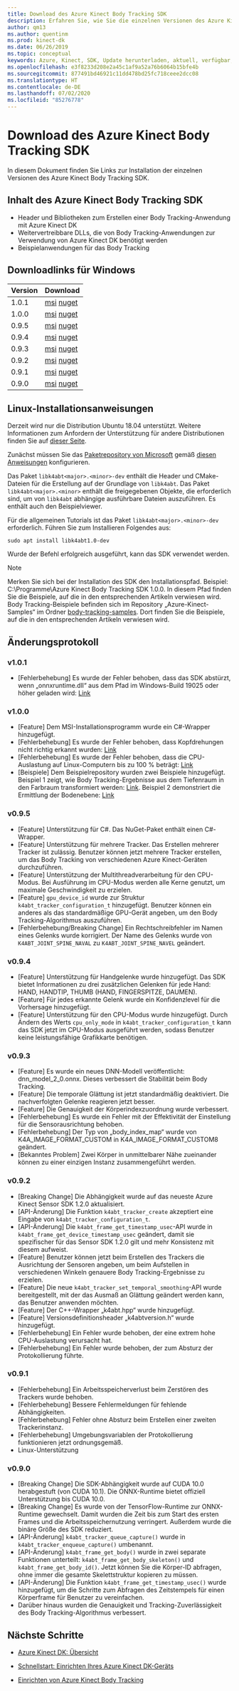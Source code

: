 ```yaml
---
title: Download des Azure Kinect Body Tracking SDK
description: Erfahren Sie, wie Sie die einzelnen Versionen des Azure Kinect Sensor SDK unter Windows oder Linux herunterladen.
author: qm13
ms.author: quentinm
ms.prod: kinect-dk
ms.date: 06/26/2019
ms.topic: conceptual
keywords: Azure, Kinect, SDK, Update herunterladen, aktuell, verfügbar, installieren, Körper, Body Tracking
ms.openlocfilehash: e3f8233d208e2a45c1af9a52a76b6064b15bfe4b
ms.sourcegitcommit: 877491bd46921c11dd478bd25fc718ceee2dcc08
ms.translationtype: HT
ms.contentlocale: de-DE
ms.lasthandoff: 07/02/2020
ms.locfileid: "85276778"
---
```

# <a name="download-azure-kinect-body-tracking-sdk"></a>Download des Azure Kinect Body Tracking SDK

In diesem Dokument finden Sie Links zur Installation der einzelnen Versionen des Azure Kinect Body Tracking SDK.

## <a name="azure-kinect-body-tracking-sdk-contents"></a>Inhalt des Azure Kinect Body Tracking SDK

- Header und Bibliotheken zum Erstellen einer Body Tracking-Anwendung mit Azure Kinect DK
- Weitervertreibbare DLLs, die von Body Tracking-Anwendungen zur Verwendung von Azure Kinect DK benötigt werden
- Beispielanwendungen für das Body Tracking

## <a name="windows-download-links"></a>Downloadlinks für Windows

Version       | Download
--------------|----------
1.0.1 | [msi](https://www.microsoft.com/en-us/download/details.aspx?id=100942) [nuget](https://www.nuget.org/packages/Microsoft.Azure.Kinect.BodyTracking/1.0.1)
1.0.0 | [msi](https://www.microsoft.com/en-us/download/details.aspx?id=100848) [nuget](https://www.nuget.org/packages/Microsoft.Azure.Kinect.BodyTracking/1.0.0)
0.9.5 | [msi](https://www.microsoft.com/en-us/download/details.aspx?id=100636) [nuget](https://www.nuget.org/packages/Microsoft.Azure.Kinect.BodyTracking/0.9.5)
0.9.4 | [msi](https://www.microsoft.com/en-us/download/details.aspx?id=100415) [nuget](https://www.nuget.org/packages/Microsoft.Azure.Kinect.BodyTracking/0.9.4)
0.9.3 | [msi](https://www.microsoft.com/en-us/download/details.aspx?id=100307) [nuget](https://www.nuget.org/packages/Microsoft.Azure.Kinect.BodyTracking/0.9.3)
0.9.2 | [msi](https://www.microsoft.com/en-us/download/details.aspx?id=100128) [nuget](https://www.nuget.org/packages/Microsoft.Azure.Kinect.BodyTracking/0.9.2)
0.9.1 | [msi](https://www.microsoft.com/en-us/download/details.aspx?id=100063) [nuget](https://www.nuget.org/packages/Microsoft.Azure.Kinect.BodyTracking/0.9.1)
0.9.0 | [msi](https://www.microsoft.com/en-us/download/details.aspx?id=58402) [nuget](https://www.nuget.org/packages/Microsoft.Azure.Kinect.BodyTracking/0.9.0)

## <a name="linux-installation-instructions"></a>Linux-Installationsanweisungen

Derzeit wird nur die Distribution Ubuntu 18.04 unterstützt. Weitere Informationen zum Anfordern der Unterstützung für andere Distributionen finden Sie auf [dieser Seite](https://aka.ms/azurekinectfeedback).

Zunächst müssen Sie das [Paketrepository von Microsoft](https://packages.microsoft.com/) gemäß [diesen Anweisungen](https://docs.microsoft.com/windows-server/administration/linux-package-repository-for-microsoft-software) konfigurieren.

Das Paket `libk4abt<major>.<minor>-dev` enthält die Header und CMake-Dateien für die Erstellung auf der Grundlage von `libk4abt`.
Das Paket `libk4abt<major>.<minor>` enthält die freigegebenen Objekte, die erforderlich sind, um von `libk4abt` abhängige ausführbare Dateien auszuführen. Es enthält auch den Beispielviewer.

Für die allgemeinen Tutorials ist das Paket `libk4abt<major>.<minor>-dev` erforderlich. Führen Sie zum Installieren Folgendes aus:

`sudo apt install libk4abt1.0-dev`

Wurde der Befehl erfolgreich ausgeführt, kann das SDK verwendet werden.

> [!NOTE]
> Merken Sie sich bei der Installation des SDK den Installationspfad. Beispiel: C:\Programme\Azure Kinect Body Tracking SDK 1.0.0. In diesem Pfad finden Sie die Beispiele, auf die in den entsprechenden Artikeln verwiesen wird.
> Body Tracking-Beispiele befinden sich im Repository „Azure-Kinect-Samples“ im Ordner [body-tracking-samples](https://github.com/microsoft/Azure-Kinect-Samples/tree/master/body-tracking-samples). Dort finden Sie die Beispiele, auf die in den entsprechenden Artikeln verwiesen wird.

## <a name="change-log"></a>Änderungsprotokoll

### <a name="v101"></a>v1.0.1
* [Fehlerbehebung] Es wurde der Fehler behoben, dass das SDK abstürzt, wenn „onnxruntime.dll“ aus dem Pfad im Windows-Build 19025 oder höher geladen wird: [Link](https://github.com/microsoft/Azure-Kinect-Sensor-SDK/issues/932)

### <a name="v100"></a>v1.0.0
* [Feature] Dem MSI-Installationsprogramm wurde ein C#-Wrapper hinzugefügt.
* [Fehlerbehebung] Es wurde der Fehler behoben, dass Kopfdrehungen nicht richtig erkannt wurden: [Link](https://github.com/microsoft/Azure-Kinect-Sensor-SDK/issues/997)
* [Fehlerbehebung] Es wurde der Fehler behoben, dass die CPU-Auslastung auf Linux-Computern bis zu 100 % beträgt: [Link](https://github.com/microsoft/Azure-Kinect-Sensor-SDK/issues/1007)
* [Beispiele] Dem Beispielrepository wurden zwei Beispiele hinzugefügt. Beispiel 1 zeigt, wie Body Tracking-Ergebnisse aus dem Tiefenraum in den Farbraum transformiert werden: [Link](https://github.com/microsoft/Azure-Kinect-Samples/tree/master/body-tracking-samples/camera_space_transform_sample). Beispiel 2 demonstriert die Ermittlung der Bodenebene: [Link](https://github.com/microsoft/Azure-Kinect-Samples/tree/master/body-tracking-samples/floor_detector_sample)

### <a name="v095"></a>v0.9.5
* [Feature] Unterstützung für C#. Das NuGet-Paket enthält einen C#-Wrapper.
* [Feature] Unterstützung für mehrere Tracker. Das Erstellen mehrerer Tracker ist zulässig. Benutzer können jetzt mehrere Tracker erstellen, um das Body Tracking von verschiedenen Azure Kinect-Geräten durchzuführen.
* [Feature] Unterstützung der Multithreadverarbeitung für den CPU-Modus. Bei Ausführung im CPU-Modus werden alle Kerne genutzt, um maximale Geschwindigkeit zu erzielen.
* [Feature] `gpu_device_id` wurde zur Struktur `k4abt_tracker_configuration_t` hinzugefügt. Benutzer können ein anderes als das standardmäßige GPU-Gerät angeben, um den Body Tracking-Algorithmus auszuführen.
* [Fehlerbehebung/Breaking Change] Ein Rechtschreibfehler im Namen eines Gelenks wurde korrigiert. Der Name des Gelenks wurde von `K4ABT_JOINT_SPINE_NAVAL` zu `K4ABT_JOINT_SPINE_NAVEL` geändert.

### <a name="v094"></a>v0.9.4
* [Feature] Unterstützung für Handgelenke wurde hinzugefügt. Das SDK bietet Informationen zu drei zusätzlichen Gelenken für jede Hand: HAND, HANDTIP, THUMB (HAND, FINGERSPITZE, DAUMEN).
* [Feature] Für jedes erkannte Gelenk wurde ein Konfidenzlevel für die Vorhersage hinzugefügt.
* [Feature] Unterstützung für den CPU-Modus wurde hinzugefügt. Durch Ändern des Werts `cpu_only_mode` in `k4abt_tracker_configuration_t` kann das SDK jetzt im CPU-Modus ausgeführt werden, sodass Benutzer keine leistungsfähige Grafikkarte benötigen.

### <a name="v093"></a>v0.9.3
* [Feature] Es wurde ein neues DNN-Modell veröffentlicht: dnn_model_2_0.onnx. Dieses verbessert die Stabilität beim Body Tracking.
* [Feature] Die temporale Glättung ist jetzt standardmäßig deaktiviert. Die nachverfolgten Gelenke reagieren jetzt besser.
* [Feature] Die Genauigkeit der Körperindexzuordnung wurde verbessert.
* [Fehlerbehebung] Es wurde ein Fehler mit der Effektivität der Einstellung für die Sensorausrichtung behoben.
* [Fehlerbehebung] Der Typ von „body_index_map“ wurde von K4A_IMAGE_FORMAT_CUSTOM in K4A_IMAGE_FORMAT_CUSTOM8 geändert.
* [Bekanntes Problem] Zwei Körper in unmittelbarer Nähe zueinander können zu einer einzigen Instanz zusammengeführt werden.

### <a name="v092"></a>v0.9.2
* [Breaking Change] Die Abhängigkeit wurde auf das neueste Azure Kinect Sensor SDK 1.2.0 aktualisiert.
* [API-Änderung] Die Funktion `k4abt_tracker_create` akzeptiert eine Eingabe von `k4abt_tracker_configuration_t`. 
* [API-Änderung] Die `k4abt_frame_get_timestamp_usec`-API wurde in `k4abt_frame_get_device_timestamp_usec` geändert, damit sie spezifischer für das Sensor SDK 1.2.0 gilt und mehr Konsistenz mit diesem aufweist.
* [Feature] Benutzer können jetzt beim Erstellen des Trackers die Ausrichtung der Sensoren angeben, um beim Aufstellen in verschiedenen Winkeln genauere Body Tracking-Ergebnisse zu erzielen.
* [Feature] Die neue `k4abt_tracker_set_temporal_smoothing`-API wurde bereitgestellt, mit der das Ausmaß an Glättung geändert werden kann, das Benutzer anwenden möchten.
* [Feature] Der C++-Wrapper „k4abt.hpp“ wurde hinzugefügt.
* [Feature] Versionsdefinitionsheader „k4abtversion.h“ wurde hinzugefügt.
* [Fehlerbehebung] Ein Fehler wurde behoben, der eine extrem hohe CPU-Auslastung verursacht hat.
* [Fehlerbehebung] Ein Fehler wurde behoben, der zum Absturz der Protokollierung führte.

### <a name="v091"></a>v0.9.1
* [Fehlerbehebung] Ein Arbeitsspeicherverlust beim Zerstören des Trackers wurde behoben.
* [Fehlerbehebung] Bessere Fehlermeldungen für fehlende Abhängigkeiten.
* [Fehlerbehebung] Fehler ohne Absturz beim Erstellen einer zweiten Trackerinstanz.
* [Fehlerbehebung] Umgebungsvariablen der Protokollierung funktionieren jetzt ordnungsgemäß.
* Linux-Unterstützung

### <a name="v090"></a>v0.9.0

* [Breaking Change] Die SDK-Abhängigkeit wurde auf CUDA 10.0 herabgestuft (von CUDA 10.1). Die ONNX-Runtime bietet offiziell Unterstützung bis CUDA 10.0.
* [Breaking Change] Es wurde von der TensorFlow-Runtime zur ONNX-Runtime gewechselt. Damit wurden die Zeit bis zum Start des ersten Frames und die Arbeitsspeichernutzung verringert. Außerdem wurde die binäre Größe des SDK reduziert.
* [API-Änderung] `k4abt_tracker_queue_capture()` wurde in `k4abt_tracker_enqueue_capture()` umbenannt.
* [API-Änderung] `k4abt_frame_get_body()` wurde in zwei separate Funktionen unterteilt: `k4abt_frame_get_body_skeleton()` und `k4abt_frame_get_body_id()`. Jetzt können Sie die Körper-ID abfragen, ohne immer die gesamte Skelettstruktur kopieren zu müssen.
* [API-Änderung] Die Funktion `k4abt_frame_get_timestamp_usec()` wurde hinzugefügt, um die Schritte zum Abfragen des Zeitstempels für einen Körperframe für Benutzer zu vereinfachen.
* Darüber hinaus wurden die Genauigkeit und Tracking-Zuverlässigkeit des Body Tracking-Algorithmus verbessert.

## <a name="next-steps"></a>Nächste Schritte

- [Azure Kinect DK: Übersicht](about-azure-kinect-dk.md)

- [Schnellstart: Einrichten Ihres Azure Kinect DK-Geräts](set-up-azure-kinect-dk.md)

- [Einrichten von Azure Kinect Body Tracking](body-sdk-setup.md)
